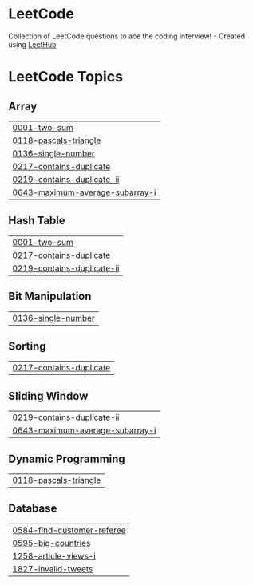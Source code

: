 # LeetCode
Collection of LeetCode questions to ace the coding interview! - Created using [LeetHub](https://github.com/QasimWani/LeetHub)

<!---LeetCode Topics Start-->
# LeetCode Topics
## Array
|  |
| ------- |
| [0001-two-sum](https://github.com/fahdmekawy/LeetCode/tree/master/0001-two-sum) |
| [0118-pascals-triangle](https://github.com/fahdmekawy/LeetCode/tree/master/0118-pascals-triangle) |
| [0136-single-number](https://github.com/fahdmekawy/LeetCode/tree/master/0136-single-number) |
| [0217-contains-duplicate](https://github.com/fahdmekawy/LeetCode/tree/master/0217-contains-duplicate) |
| [0219-contains-duplicate-ii](https://github.com/fahdmekawy/LeetCode/tree/master/0219-contains-duplicate-ii) |
| [0643-maximum-average-subarray-i](https://github.com/fahdmekawy/LeetCode/tree/master/0643-maximum-average-subarray-i) |
## Hash Table
|  |
| ------- |
| [0001-two-sum](https://github.com/fahdmekawy/LeetCode/tree/master/0001-two-sum) |
| [0217-contains-duplicate](https://github.com/fahdmekawy/LeetCode/tree/master/0217-contains-duplicate) |
| [0219-contains-duplicate-ii](https://github.com/fahdmekawy/LeetCode/tree/master/0219-contains-duplicate-ii) |
## Bit Manipulation
|  |
| ------- |
| [0136-single-number](https://github.com/fahdmekawy/LeetCode/tree/master/0136-single-number) |
## Sorting
|  |
| ------- |
| [0217-contains-duplicate](https://github.com/fahdmekawy/LeetCode/tree/master/0217-contains-duplicate) |
## Sliding Window
|  |
| ------- |
| [0219-contains-duplicate-ii](https://github.com/fahdmekawy/LeetCode/tree/master/0219-contains-duplicate-ii) |
| [0643-maximum-average-subarray-i](https://github.com/fahdmekawy/LeetCode/tree/master/0643-maximum-average-subarray-i) |
## Dynamic Programming
|  |
| ------- |
| [0118-pascals-triangle](https://github.com/fahdmekawy/LeetCode/tree/master/0118-pascals-triangle) |
## Database
|  |
| ------- |
| [0584-find-customer-referee](https://github.com/fahdmekawy/LeetCode/tree/master/0584-find-customer-referee) |
| [0595-big-countries](https://github.com/fahdmekawy/LeetCode/tree/master/0595-big-countries) |
| [1258-article-views-i](https://github.com/fahdmekawy/LeetCode/tree/master/1258-article-views-i) |
| [1827-invalid-tweets](https://github.com/fahdmekawy/LeetCode/tree/master/1827-invalid-tweets) |
<!---LeetCode Topics End-->